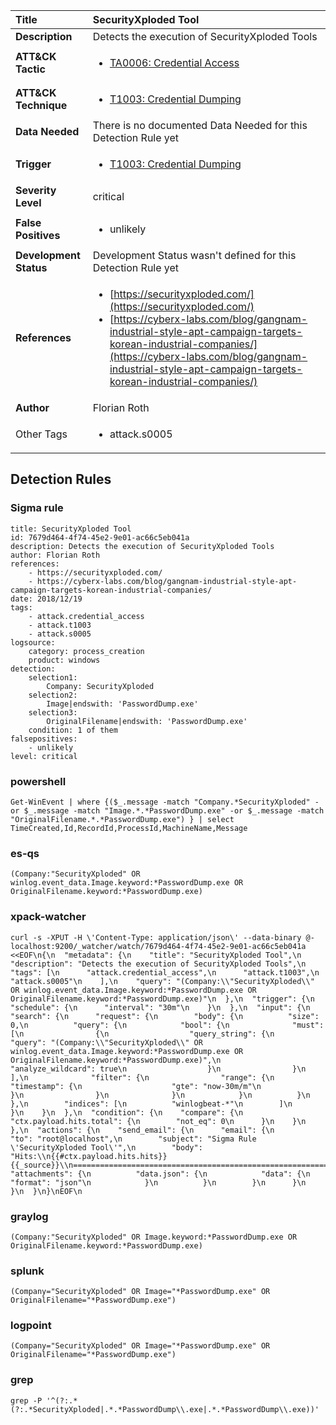 | Title                    | SecurityXploded Tool       |
|:-------------------------|:------------------|
| **Description**          | Detects the execution of SecurityXploded Tools |
| **ATT&amp;CK Tactic**    |  <ul><li>[TA0006: Credential Access](https://attack.mitre.org/tactics/TA0006)</li></ul>  |
| **ATT&amp;CK Technique** | <ul><li>[T1003: Credential Dumping](https://attack.mitre.org/techniques/T1003)</li></ul>  |
| **Data Needed**          |  There is no documented Data Needed for this Detection Rule yet  |
| **Trigger**              | <ul><li>[T1003: Credential Dumping](../Triggers/T1003.md)</li></ul>  |
| **Severity Level**       | critical |
| **False Positives**      | <ul><li>unlikely</li></ul>  |
| **Development Status**   |  Development Status wasn't defined for this Detection Rule yet  |
| **References**           | <ul><li>[https://securityxploded.com/](https://securityxploded.com/)</li><li>[https://cyberx-labs.com/blog/gangnam-industrial-style-apt-campaign-targets-korean-industrial-companies/](https://cyberx-labs.com/blog/gangnam-industrial-style-apt-campaign-targets-korean-industrial-companies/)</li></ul>  |
| **Author**               | Florian Roth |
| Other Tags           | <ul><li>attack.s0005</li></ul> | 

## Detection Rules

### Sigma rule

```
title: SecurityXploded Tool
id: 7679d464-4f74-45e2-9e01-ac66c5eb041a
description: Detects the execution of SecurityXploded Tools
author: Florian Roth
references:
    - https://securityxploded.com/
    - https://cyberx-labs.com/blog/gangnam-industrial-style-apt-campaign-targets-korean-industrial-companies/
date: 2018/12/19
tags:
    - attack.credential_access
    - attack.t1003
    - attack.s0005
logsource:
    category: process_creation
    product: windows
detection:
    selection1:
        Company: SecurityXploded
    selection2:
        Image|endswith: 'PasswordDump.exe'
    selection3:
        OriginalFilename|endswith: 'PasswordDump.exe'
    condition: 1 of them
falsepositives:
    - unlikely
level: critical

```





### powershell
    
```
Get-WinEvent | where {($_.message -match "Company.*SecurityXploded" -or $_.message -match "Image.*.*PasswordDump.exe" -or $_.message -match "OriginalFilename.*.*PasswordDump.exe") } | select TimeCreated,Id,RecordId,ProcessId,MachineName,Message
```


### es-qs
    
```
(Company:"SecurityXploded" OR winlog.event_data.Image.keyword:*PasswordDump.exe OR OriginalFilename.keyword:*PasswordDump.exe)
```


### xpack-watcher
    
```
curl -s -XPUT -H \'Content-Type: application/json\' --data-binary @- localhost:9200/_watcher/watch/7679d464-4f74-45e2-9e01-ac66c5eb041a <<EOF\n{\n  "metadata": {\n    "title": "SecurityXploded Tool",\n    "description": "Detects the execution of SecurityXploded Tools",\n    "tags": [\n      "attack.credential_access",\n      "attack.t1003",\n      "attack.s0005"\n    ],\n    "query": "(Company:\\"SecurityXploded\\" OR winlog.event_data.Image.keyword:*PasswordDump.exe OR OriginalFilename.keyword:*PasswordDump.exe)"\n  },\n  "trigger": {\n    "schedule": {\n      "interval": "30m"\n    }\n  },\n  "input": {\n    "search": {\n      "request": {\n        "body": {\n          "size": 0,\n          "query": {\n            "bool": {\n              "must": [\n                {\n                  "query_string": {\n                    "query": "(Company:\\"SecurityXploded\\" OR winlog.event_data.Image.keyword:*PasswordDump.exe OR OriginalFilename.keyword:*PasswordDump.exe)",\n                    "analyze_wildcard": true\n                  }\n                }\n              ],\n              "filter": {\n                "range": {\n                  "timestamp": {\n                    "gte": "now-30m/m"\n                  }\n                }\n              }\n            }\n          }\n        },\n        "indices": [\n          "winlogbeat-*"\n        ]\n      }\n    }\n  },\n  "condition": {\n    "compare": {\n      "ctx.payload.hits.total": {\n        "not_eq": 0\n      }\n    }\n  },\n  "actions": {\n    "send_email": {\n      "email": {\n        "to": "root@localhost",\n        "subject": "Sigma Rule \'SecurityXploded Tool\'",\n        "body": "Hits:\\n{{#ctx.payload.hits.hits}}{{_source}}\\n================================================================================\\n{{/ctx.payload.hits.hits}}",\n        "attachments": {\n          "data.json": {\n            "data": {\n              "format": "json"\n            }\n          }\n        }\n      }\n    }\n  }\n}\nEOF\n
```


### graylog
    
```
(Company:"SecurityXploded" OR Image.keyword:*PasswordDump.exe OR OriginalFilename.keyword:*PasswordDump.exe)
```


### splunk
    
```
(Company="SecurityXploded" OR Image="*PasswordDump.exe" OR OriginalFilename="*PasswordDump.exe")
```


### logpoint
    
```
(Company="SecurityXploded" OR Image="*PasswordDump.exe" OR OriginalFilename="*PasswordDump.exe")
```


### grep
    
```
grep -P '^(?:.*(?:.*SecurityXploded|.*.*PasswordDump\\.exe|.*.*PasswordDump\\.exe))'
```



